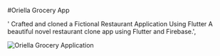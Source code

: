 #Oriella Grocery App

' Crafted and cloned a Fictional Restaurant Application Using Flutter A beautiful novel restaurant clone app using Flutter and Firebase.',

![Oriella Grocery Application]()

